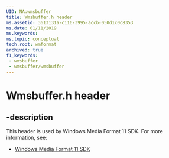 ```yaml
---
UID: NA:wmsbuffer
title: Wmsbuffer.h header
ms.assetid: 3613131a-c116-3995-accb-050d1c0c8353
ms.date: 01/11/2019
ms.keywords: 
ms.topic: conceptual
tech.root: wmformat
archived: true
f1_keywords:
 - wmsbuffer
 - wmsbuffer/wmsbuffer
---
```


# Wmsbuffer.h header


## -description

This header is used by Windows Media Format 11 SDK. For more information, see:

- [Windows Media Format 11 SDK](../_wmformat/index.md)

